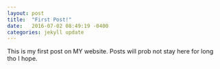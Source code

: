 ```yaml
---
layout: post
title:  "First Post!"
date:   2016-07-02 08:49:19 -0400
categories: jekyll update
---
```


This is my first post on MY website.
Posts will prob not stay here for long tho I hope.

